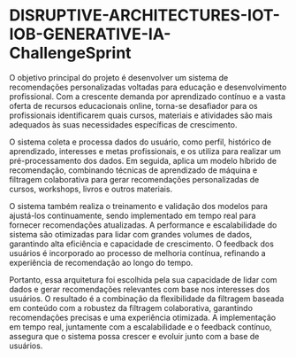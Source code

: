 # DISRUPTIVE-ARCHITECTURES-IOT-IOB-GENERATIVE-IA-ChallengeSprint

O objetivo principal do projeto é desenvolver um sistema de recomendações personalizadas voltadas para educação e desenvolvimento profissional. Com a crescente demanda por aprendizado contínuo e a vasta oferta de recursos educacionais online, torna-se desafiador para os profissionais identificarem quais cursos, materiais e atividades são mais adequados às suas necessidades específicas de crescimento.

O sistema coleta e processa dados do usuário, como perfil, histórico de aprendizado, interesses e metas profissionais, e os utiliza para realizar um pré-processamento dos dados. Em seguida, aplica um modelo híbrido de recomendação, combinando técnicas de aprendizado de máquina e filtragem colaborativa para gerar recomendações personalizadas de cursos, workshops, livros e outros materiais.

O sistema também realiza o treinamento e validação dos modelos para ajustá-los continuamente, sendo implementado em tempo real para fornecer recomendações atualizadas. A performance e escalabilidade do sistema são otimizadas para lidar com grandes volumes de dados, garantindo alta eficiência e capacidade de crescimento. O feedback dos usuários é incorporado ao processo de melhoria contínua, refinando a experiência de recomendação ao longo do tempo.

Portanto, essa arquitetura foi escolhida pela sua capacidade de lidar com dados e gerar recomendações relevantes com base nos interesses dos usuários. O resultado é a combinação da flexibilidade da filtragem baseada em conteúdo com a robustez da filtragem colaborativa, garantindo recomendações precisas e uma experiência otimizada. A implementação em tempo real, juntamente com a escalabilidade e o feedback contínuo, assegura que o sistema possa crescer e evoluir junto com a base de usuários.
